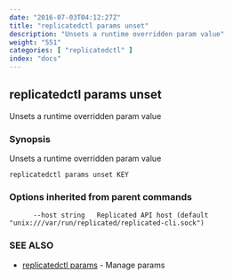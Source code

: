 ```yaml
---
date: "2016-07-03T04:12:27Z"
title: "replicatedctl params unset"
description: "Unsets a runtime overridden param value"
weight: "551"
categories: [ "replicatedctl" ]
index: "docs"
---
```


## replicatedctl params unset

Unsets a runtime overridden param value

### Synopsis


Unsets a runtime overridden param value

```
replicatedctl params unset KEY
```

### Options inherited from parent commands

```
      --host string   Replicated API host (default "unix:///var/run/replicated/replicated-cli.sock")
```

### SEE ALSO
* [replicatedctl params](/api/replicatedctl/replicatedctl_params/)	 - Manage params

